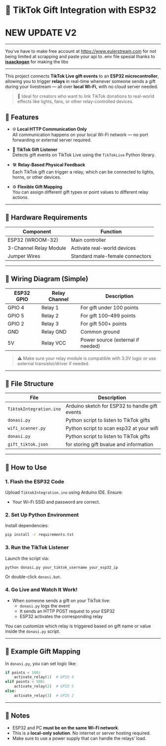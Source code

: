 # 🎁 TikTok Gift Integration with ESP32

# NEW UPDATE V2
---
You've have to make free account at
https://www.eulerstream.com
for not being limited at scrapping and paste your api to .env file
spesial thanks to **[isaackogan](https://github.com/isaackogan)** for making the libs

---
This project connects **TikTok Live gift events** to an **ESP32 microcontroller**, allowing you to trigger **relays** in real-time whenever someone sends a gift during your livestream — all over **local Wi-Fi**, with no cloud server needed.

> 🔗 Ideal for creators who want to link TikTok donations to real-world effects like lights, fans, or other relay-controlled devices.


## 🔧 Features

- 🌐 **Local HTTP Communication Only**  
  All communication happens on your local Wi-Fi network — no port forwarding or external server required.

- 🎁 **TikTok Gift Listener**  
  Detects gift events on TikTok Live using the `TikTokLive` Python library.

- 🛠️ **Relay-Based Physical Feedback**  
  Each TikTok gift can trigger a relay, which can be connected to lights, horns, or other devices.

- ⚙️ **Flexible Gift Mapping**  
  You can assign different gift types or point values to different relay actions.

---

## 🧰 Hardware Requirements

| Component         | Function                          |
|------------------|-----------------------------------|
| ESP32 (WROOM-32) | Main controller                   |
| 3-Channel Relay Module | Activate real-world devices       |
| Jumper Wires     | Standard male-female connectors   |

---

## 🔌 Wiring Diagram (Simple)

| ESP32 GPIO | Relay Channel | Description               |
|------------|----------------|---------------------------|
| GPIO 4     | Relay 1        | For gift under 100 points |
| GPIO 5     | Relay 2        | For gift 100–499 points   |
| GPIO 2     | Relay 3        | For gift 500+ points      |
| GND        | Relay GND      | Common ground             |
| 5V         | Relay VCC      | Power source (external if needed) |

> ⚠️ Make sure your relay module is compatible with 3.3V logic or use external transistor/driver if needed.

---

## 📂 File Structure

| File               | Description                                 |
|--------------------|---------------------------------------------|
| `TiktokIntegration.ino` | Arduino sketch for ESP32 to handle gift events |
| `donasi.py`        | Python script to listen to TikTok gifts     |
| `wifi_scanner.py`  | Python script to scan esp32 at your wifi    |
| `donasi.py`        | Python script to listen to TikTok gifts     |
| `gift_tiktok.json` | for storing gift bvalue and information     |

---

## 🚀 How to Use

### 1. Flash the ESP32 Code

Upload `TiktokIntegration.ino` using Arduino IDE. Ensure:
- Your Wi-Fi SSID and password are correct.

### 2. Set Up Python Environment

Install dependencies:
```bash
pip install -r requirements.txt
```

### 3. Run the TikTok Listener

Launch the script via:
```bash
python donasi.py your_tiktok_username your_esp32_ip
```

Or double-click `donasi.bat`.

### 4. Go Live and Watch It Work!

- When someone sends a gift on your TikTok live:
  - `donasi.py` logs the event
  - It sends an HTTP POST request to your ESP32
  - ESP32 activates the corresponding relay

You can customize which relay is triggered based on gift name or value inside the `donasi.py` script.

---

## 🧪 Example Gift Mapping

In `donasi.py`, you can set logic like:

```python
if points < 100:
    activate_relay(1)  # GPIO 4
elif points < 500:
    activate_relay(2)  # GPIO 5
else:
    activate_relay(3)  # GPIO 2
```

---

## 📌 Notes

- ESP32 and PC **must be on the same Wi-Fi network**.
- This is a **local-only solution**. No internet or server hosting required.
- Make sure to use a power supply that can handle the relays’ load.

